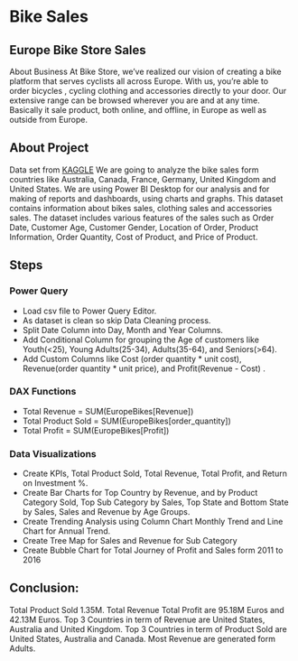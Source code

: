 # Bike Sales

## Europe Bike Store Sales
About Business
At Bike Store, we’ve realized our vision of creating a bike platform that serves cyclists all across Europe. With us, you’re able to order bicycles , cycling clothing and accessories directly to your door. Our extensive range can be browsed wherever you are and at any time. Basically it sale product, both online, and offline, in Europe as well as outside from Europe.
## About Project
Data set from [KAGGLE](https://www.kaggle.com/datasets/prepinstaprime/europe-bike-store-sales)
We are going to analyze the bike sales form countries like Australia, Canada, France, Germany, United Kingdom and United States.
We are using Power BI Desktop for our analysis and for making of reports and dashboards, using charts and graphs.
This dataset contains information about  bikes sales, clothing sales and accessories sales. The dataset includes various features of the sales such as Order Date, Customer Age, Customer Gender, Location of Order, Product Information, Order Quantity, Cost of Product, and Price of Product.
## Steps
### Power Query
- Load csv file to Power Query Editor.
- As dataset is clean so skip Data Cleaning process.
- Split Date Column into Day, Month and Year Columns.
- Add Conditional Column for grouping the Age of customers like Youth(<25), Young Adults(25-34), Adults(35-64), and Seniors(>64).
- Add Custom Columns like Cost (order quantity * unit cost), Revenue(order quantity * unit price), and Profit(Revenue - Cost) .
### DAX Functions
- Total Revenue = SUM(EuropeBikes[Revenue])
- Total Product Sold = SUM(EuropeBikes[order_quantity])
- Total Profit = SUM(EuropeBikes[Profit])
### Data Visualizations
- Create KPIs, Total Product Sold, Total Revenue, Total Profit, and Return on Investment %.
- Create Bar Charts for Top Country by Revenue, and by Product Category Sold, Top Sub Category by Sales, Top State and Bottom State by Sales, Sales and Revenue by Age Groups.
- Create Trending Analysis using Column Chart Monthly Trend and Line Chart for Annual Trend.
- Create Tree Map for Sales and Revenue for Sub Category
- Create Bubble Chart for Total Journey of Profit and Sales form 2011 to 2016 
## Conclusion:
Total Product Sold 1.35M.
Total Revenue Total Profit are 95.18M Euros and 42.13M Euros.
Top 3 Countries in term of Revenue are United States, Australia and United Kingdom.
Top 3 Countries in term of Product Sold are United States, Australia and Canada.
Most Revenue are generated form Adults. 
